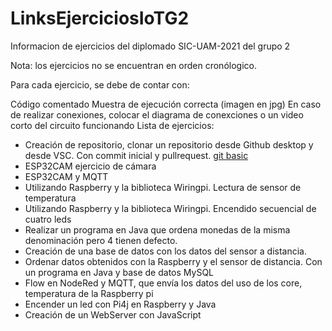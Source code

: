 # LinksEjerciciosIoTG2
Informacion de ejercicios del diplomado SIC-UAM-2021 del grupo 2

Nota: los ejercicios no se encuentran en orden cronólogico.

Para cada ejercicio, se debe de contar con:

Código comentado
Muestra de ejecución correcta (imagen en jpg)
En caso de realizar conexiones, colocar el diagrama de conexciones o un video corto del circuito funcionando
Lista de ejercicios:

* Creación de repositorio, clonar un repositorio desde Github desktop y desde VSC. Con commit inicial y pullrequest.
[git basic](https://github.com/LuisAngelLF1/git-tutorial-basic)
* ESP32CAM ejercicio de cámara
* ESP32CAM y MQTT
* Utilizando Raspberry y la biblioteca Wiringpi. Lectura de sensor de temperatura
* Utilizando Raspberry y la biblioteca Wiringpi. Encendido secuencial de cuatro leds
* Realizar un programa en Java que ordena monedas de la misma denominación pero 4 tienen defecto.
* Creación de una base de datos con los datos del sensor a distancia.
* Ordenar datos obtenidos con la Raspberry y el sensor de distancia. Con un programa en Java y base de datos MySQL
* Flow en NodeRed y MQTT, que envía los datos del uso de los core, temperatura de la Raspberry pi
* Encender un led con Pi4j en Raspberry y Java
* Creación de un WebServer con JavaScript
